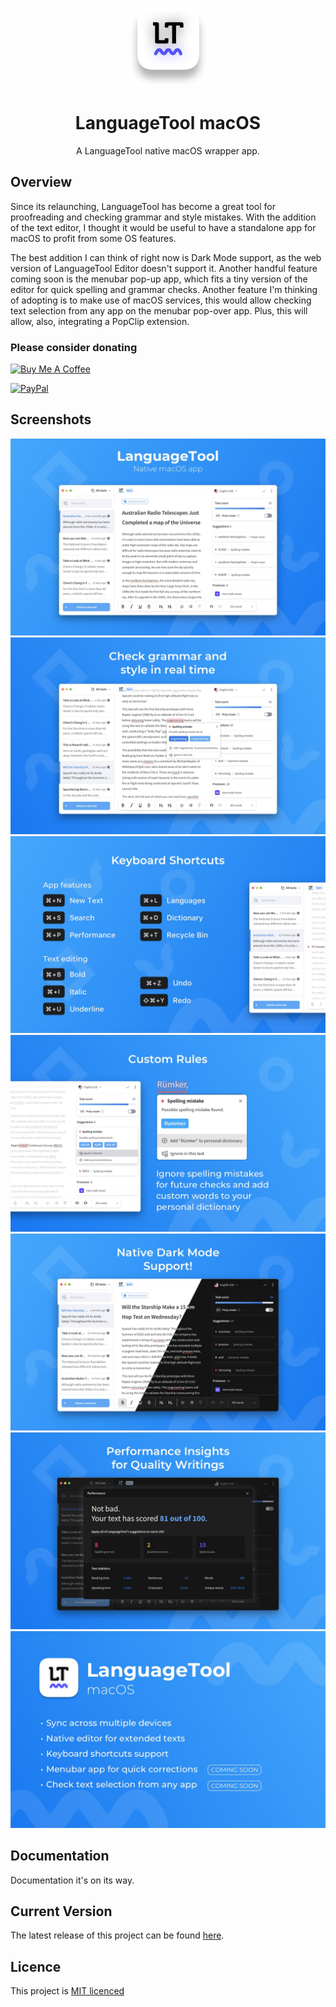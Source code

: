 <p align="center">
  <a href="https://github.com/GeloZP/LanguageTool-macOS"><img src="https://github.com/GeloZP/LanguageTool-macOS/blob/main/Distribution/Icon.png?raw=true" width="125"></a>
</p>

<span align="center">

# LanguageTool macOS
A LanguageTool native macOS wrapper app.

</span>




## Overview

Since its relaunching, LanguageTool has become a great tool for proofreading and checking grammar and style mistakes. With the addition of the text editor, I thought it would be useful to have a standalone app for macOS to profit from some OS features.

The best addition I can think of right now is Dark Mode support, as the web version of LanguageTool Editor doesn't support it. Another handful feature coming soon is the menubar pop-up app, which fits a tiny version of the editor for quick spelling and grammar checks. Another feature I'm thinking of adopting is to make use of macOS services, this would allow checking text selection from any app on the menubar pop-over app. Plus, this will allow, also, integrating a PopClip extension.

### Please consider donating
</p> <a href="https://www.buymeacoffee.com/GeloZP" target="_blank"><img src="https://svgur.com/i/Sgw.svg" alt="Buy Me A Coffee" height="40"></a> </p>
</p> <a href="https://www.paypal.me/GeloZP" target="_blank"><img src="https://svgur.com/i/ShD.svg" alt="PayPal" height="40"></a> </p>



## Screenshots
![enter image description here](https://github.com/GeloZP/LanguageTool-macOS/blob/main/Distribution/macOS%20App%20Store%201.jpg?raw=true)
![enter image description here](https://github.com/GeloZP/LanguageTool-macOS/blob/main/Distribution/macOS%20App%20Store%202.jpg?raw=true)
![enter image description here](https://github.com/GeloZP/LanguageTool-macOS/blob/main/Distribution/macOS%20App%20Store%203.jpg?raw=true)
![enter image description here](https://github.com/GeloZP/LanguageTool-macOS/blob/main/Distribution/macOS%20App%20Store%204.jpg?raw=true)
![enter image description here](https://github.com/GeloZP/LanguageTool-macOS/blob/main/Distribution/macOS%20App%20Store%205.jpg?raw=true)
![enter image description here](https://github.com/GeloZP/LanguageTool-macOS/blob/main/Distribution/macOS%20App%20Store%206.jpg?raw=true)
![enter image description here](https://github.com/GeloZP/LanguageTool-macOS/blob/main/Distribution/macOS%20App%20Store%207.jpg?raw=true)

## Documentation 

Documentation it's on its way.

## Current Version 

The latest release of this project can be found [here](https://github.com/GeloZP/LanguageTool-macOS/releases).

## Licence

This project is [MIT licenced](https://github.com/GeloZP/LanguageTool-macOS/blob/main/LICENSE)
# 
